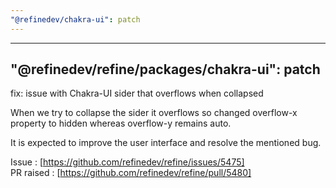 ```yaml
---
"@refinedev/chakra-ui": patch
---
```


---

## "@refinedev/refine/packages/chakra-ui": patch

fix: issue with Chakra-UI sider that overflows when collapsed

When we try to collapse the sider it overflows so changed overflow-x property to hidden whereas overflow-y remains auto.

It is expected to improve the user interface and resolve the mentioned bug.

Issue : [https://github.com/refinedev/refine/issues/5475]  
PR raised : [https://github.com/refinedev/refine/pull/5480]
